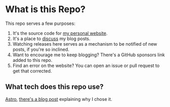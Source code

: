 # What is this Repo?

This repo serves a few purposes:

1. It's the source code for [my personal website](https://dylananthony.com).
2. It's a place to [discuss](https://github.com/dbanty/dylananthony.com/discussions) my blog posts.
3. Watching releases here serves as a mechanism to be notified of new posts, if you're so inclined.
4. Want to encourage me to keep blogging? There's a GitHub sponsors link added to this repo.
5. Find an error on the website? You can open an issue or pull request to get that corrected.

## What tech does this repo use?

[Astro](https://astro.build), [there's a blog post](https://dylananthony.com/blog/and-now-astro) explaining why I chose it.
